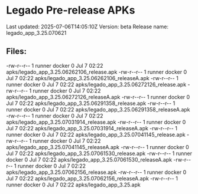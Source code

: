 # Legado Pre-release APKs
Last updated: 2025-07-06T14:05:10Z
Version: beta
Release name: legado_app_3.25.070621
## Files:
-rw-r--r-- 1 runner docker 0 Jul  7 02:22 apks/legado_app_3.25.06262106_release.apk
-rw-r--r-- 1 runner docker 0 Jul  7 02:22 apks/legado_app_3.25.06262106_releaseA.apk
-rw-r--r-- 1 runner docker 0 Jul  7 02:22 apks/legado_app_3.25.06272126_release.apk
-rw-r--r-- 1 runner docker 0 Jul  7 02:22 apks/legado_app_3.25.06272126_releaseA.apk
-rw-r--r-- 1 runner docker 0 Jul  7 02:22 apks/legado_app_3.25.06291358_release.apk
-rw-r--r-- 1 runner docker 0 Jul  7 02:22 apks/legado_app_3.25.06291358_releaseA.apk
-rw-r--r-- 1 runner docker 0 Jul  7 02:22 apks/legado_app_3.25.07031914_release.apk
-rw-r--r-- 1 runner docker 0 Jul  7 02:22 apks/legado_app_3.25.07031914_releaseA.apk
-rw-r--r-- 1 runner docker 0 Jul  7 02:22 apks/legado_app_3.25.07041145_release.apk
-rw-r--r-- 1 runner docker 0 Jul  7 02:22 apks/legado_app_3.25.07041145_releaseA.apk
-rw-r--r-- 1 runner docker 0 Jul  7 02:22 apks/legado_app_3.25.07061530_release.apk
-rw-r--r-- 1 runner docker 0 Jul  7 02:22 apks/legado_app_3.25.07061530_releaseA.apk
-rw-r--r-- 1 runner docker 0 Jul  7 02:22 apks/legado_app_3.25.07062156_release.apk
-rw-r--r-- 1 runner docker 0 Jul  7 02:22 apks/legado_app_3.25.07062156_releaseA.apk
-rw-r--r-- 1 runner docker 0 Jul  7 02:22 apks/legado_app_3.25.apk
